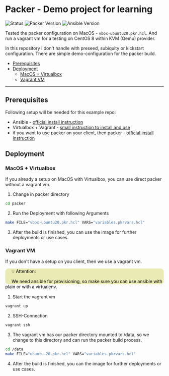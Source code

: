# Packer - Demo project for learning

![Status](https://img.shields.io/badge/Status-DemoTutorial-orange) ![Packer Version](https://img.shields.io/badge/Packer-1.7.4-blue) ![Ansible Version](https://img.shields.io/badge/Ansible-2.11-green)

Tested the packer configuration on MacOS - ```vbox-ubuntu20.pkr.hcl```.
And run a vagrant vm for a testing on CentOS 8 within KVM (Qemu) provider.

In this repository i don't handle with preseed, subiquity or kickstart configuration. There are simple demo-configuration for the packer build.

- [Prerequisites](##Prerequisites)
- [Deployment](##Deployment)
    - [MacOS + Virtualbox](###MacOS+Virtualbox)
    - [Vagrant VM](###Vagrant-VM)

---

## Prerequisites

Following setup will be needed for this example repo:
* Ansible - [official install instruction](https://docs.ansible.com/ansible/latest/installation_guide/intro_installation.html)
* Virtualbox + Vagrant - [small instruction to install and use](https://www.taniarascia.com/what-are-vagrant-and-virtualbox-and-how-do-i-use-them/)
* if you want to use packer on your client, then packer - [official install instruction](https://www.packer.io/downloads)

## Deployment

### MacOS + Virtualbox

If you already a setup on MacOS with Virtualbox, you can use direct packer without a vagrant vm.

1. Change in packer directory

```bash
cd packer
```

2. Run the Deployment with following Arguments 

```bash
make FILE="vbox-ubuntu20.pkr.hcl" VARS="variables.pkrvars.hcl"
```

3. After the build is finished, you can use the image for further deployments or use cases.

### Vagrant VM

If you don't have a setup on you client, then we use a vagrant vm.

<div style="background-color:#eaeab5;color:black;height:50px;width;55%;border-radius:10px;text-indent:20px">
💡 Attention:

We need ansible for provisioning, so make sure you can use ansible with plain or with a virtualenv.
</div>
<br>

1. Start the vagrant vm

```bash
vagrant up
```

2. SSH-Connection

```bash
vagrant ssh
```

3. The vagrant vm has our packer directory mounted to /data, so we change to this directory and can run the packer build process.

```bash
cd /data
make FILE="ubuntu-20.pkr.hcl" VARS="variables.pkrvars.hcl"
```

4. After the build is finished, you can the image for further deployments or use cases.

